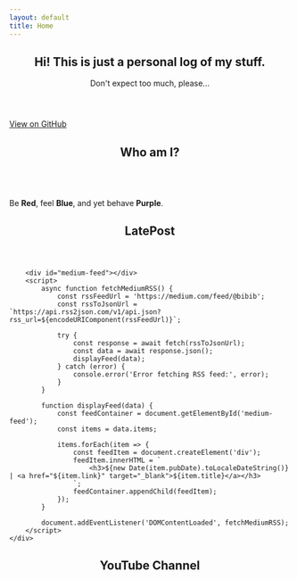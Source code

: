```yaml
---
layout: default
title: Home
---
```


 <section id="home" class="one dark cover">
    <div class="container">
        <header>
            <h2 class="alt">Hi! This is just a personal log of my stuff.</h2>
            <p>Don't expect too much, please...</p>
        </header>
        <footer>
            <a href="https://github.com/n4igme" class="icon brands fa-github-square"> View on GitHub</a>
        </footer>
    </div>
</section>

<section id="about" class="three">
    <div class="container">
        <header>
            <h2>Who am I?</h2>
        </header>
        <a href="#" class="image featured"><img src="{{ '/images/unnamed.jpg' | relative_url }}" alt="" /></a>
        <p>Be <b>Red</b>, feel <b>Blue</b>, and yet behave <b>Purple</b>.</p>
    </div>
</section>

<section id="post" class="two">
    <div class="container">
        <header>
            <h2>LatePost</h2>
        </header>
            
        <div id="medium-feed"></div>
        <script>
            async function fetchMediumRSS() {
                const rssFeedUrl = 'https://medium.com/feed/@bibib';
                const rssToJsonUrl = `https://api.rss2json.com/v1/api.json?rss_url=${encodeURIComponent(rssFeedUrl)}`;

                try {
                    const response = await fetch(rssToJsonUrl);
                    const data = await response.json();
                    displayFeed(data);
                } catch (error) {
                    console.error('Error fetching RSS feed:', error);
                }
            }

            function displayFeed(data) {
                const feedContainer = document.getElementById('medium-feed');
                const items = data.items;

                items.forEach(item => {
                    const feedItem = document.createElement('div');
                    feedItem.innerHTML = `
                        <h3>${new Date(item.pubDate).toLocaleDateString()} | <a href="${item.link}" target="_blank">${item.title}</a></h3>
                    `;
                    feedContainer.appendChild(feedItem);
                });
            }

            document.addEventListener('DOMContentLoaded', fetchMediumRSS);
        </script>
    </div>
</section>

<script>
    document.addEventListener('DOMContentLoaded', function() {
        const API_KEY = 'AIzaSyCdiOBx7On0ZdgQpPRrvv8iXOBgsXwS2SQ';
        const CHANNEL_ID = 'UCk8gNn8kHS0muE_d2jRuIpw';
        const API_URL = `https://www.googleapis.com/youtube/v3/search?key=${API_KEY}&channelId=${CHANNEL_ID}&part=snippet,id&order=date&maxResults=20`;

        async function fetchAndEmbedVideo() {
            try {
                const response = await fetch(API_URL);
                const data = await response.json();
                const videos = data.items.filter(item => item.id.videoId);

                if (videos.length > 0) {
                    const randomVideo = videos[Math.floor(Math.random() * videos.length)];
                    const videoId = randomVideo.id.videoId;
                    document.getElementById('video').src = `https://www.youtube.com/embed/${videoId}`;
                } else {
                    console.log('No videos found');
                }
            } catch (error) {
                console.error('Error fetching videos:', error);
            }
        }

        // Fetch and embed a random video when the page loads
        fetchAndEmbedVideo();
    });
</script>
<section id="content" class="four">
    <div class="container">
        <header>
            <h2>YouTube Channel</h2>
        </header>
    </div>
    <iframe id="video" width="560" height="315" src="" frameborder="0" allow="accelerometer; autoplay; clipboard-write; encrypted-media; gyroscope; picture-in-picture" allowfullscreen></iframe><br/>
</section>
